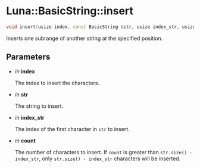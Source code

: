 # Luna::BasicString::insert

```c++
void insert(usize index, const BasicString &str, usize index_str, usize count=npos)
```

Inserts one subrange of another string at the specified position. 



## Parameters
* *in* **index**

    The index to insert the characters. 

* *in* **str**

    The string to insert. 

* *in* **index_str**

    The index of the first character in `str` to insert. 

* *in* **count**

    The number of characters to insert. If `count` is greater than `str.size() - index_str`, only `str.size() - index_str` characters will be inserted. 

